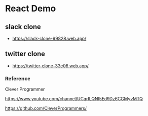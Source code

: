 # React Demo

## slack clone

* https://slack-clone-99828.web.app/


## twitter clone

* https://twitter-clone-33e08.web.app/



### Reference
Clever Programmer 

https://www.youtube.com/channel/UCqrILQNl5Ed9Dz6CGMyvMTQ

https://github.com/CleverProgrammers/
